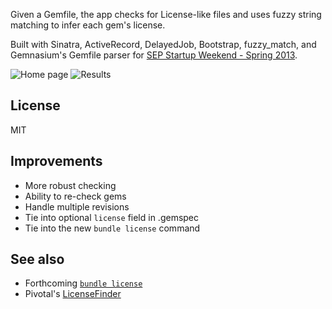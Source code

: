 Given a Gemfile, the app checks for License-like files and uses fuzzy
string matching to infer each gem's license.

Built with Sinatra, ActiveRecord, DelayedJob, Bootstrap, fuzzy_match, and Gemnasium's Gemfile parser for [SEP Startup Weekend - Spring 2013](www.sep.com/labs).

![Home page](http://i.imgur.com/HOWKoPH.png)
![Results](http://i.imgur.com/EqHftgT.png)

## License
MIT

## Improvements
* More robust checking
* Ability to re-check gems
* Handle multiple revisions
* Tie into optional `license` field in .gemspec
* Tie into the new `bundle license` command

## See also
* Forthcoming [`bundle license`](https://github.com/carlhuda/bundler/pull/1898)
* Pivotal's [LicenseFinder](https://github.com/pivotal/LicenseFinder)
